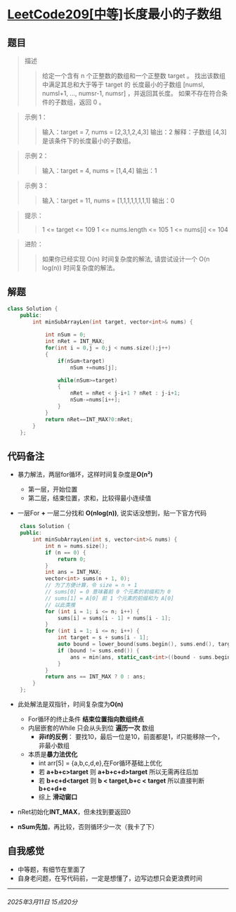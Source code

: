 # [LeetCode209[中等]](https://leetcode.cn/problems/minimum-size-subarray-sum/description/)长度最小的子数组

## 题目
>描述
>>给定一个含有 n 个正整数的数组和一个正整数 target 。
找出该数组中满足其总和大于等于 target 的
长度最小的子数组 [numsl, numsl+1, ..., numsr-1, numsr] ，并返回其长度。
如果不存在符合条件的子数组，返回 0 。

 >示例 1：
>>输入：target = 7, nums = [2,3,1,2,4,3]
输出：2
解释：子数组 [4,3] 是该条件下的长度最小的子数组。

>示例 2：
>>输入：target = 4, nums = [1,4,4]
输出：1

>示例 3：
>>输入：target = 11, nums = [1,1,1,1,1,1,1,1]
输出：0
 

>提示：
>>1 <= target <= 109
1 <= nums.length <= 105
1 <= nums[i] <= 104
 

>进阶：
>>如果你已经实现 O(n) 时间复杂度的解法, 请尝试设计一个 O(n log(n)) 时间复杂度的解法。

## 解题
```C++
class Solution {
    public:
        int minSubArrayLen(int target, vector<int>& nums) {
            
            int nSum = 0;
            int nRet = INT_MAX;
            for(int i = 0,j = 0;j < nums.size();j++)
            {  
                if(nSum<target)
                    nSum +=nums[j];   

                while(nSum>=target)
                {
                    nRet = nRet < j-i+1 ? nRet : j-i+1;
                    nSum-=nums[i++];
                }
            }
            return nRet==INT_MAX?0:nRet;
        }
    };
```
## 代码备注  

+ 暴力解法，两层for循环，这样时间复杂度是**O(n²)**
    + 第一层，开始位置
    + 第二层，结束位置，求和，比较得最小连续值  

+ 一层For **+** 一层二分找和 **O(nlog(n))**, 说实话没想到，贴一下官方代码
```C++
    class Solution {
    public:
        int minSubArrayLen(int s, vector<int>& nums) {
            int n = nums.size();
            if (n == 0) {
                return 0;
            }
            int ans = INT_MAX;
            vector<int> sums(n + 1, 0); 
            // 为了方便计算，令 size = n + 1 
            // sums[0] = 0 意味着前 0 个元素的前缀和为 0
            // sums[1] = A[0] 前 1 个元素的前缀和为 A[0]
            // 以此类推
            for (int i = 1; i <= n; i++) {
                sums[i] = sums[i - 1] + nums[i - 1];
            }
            for (int i = 1; i <= n; i++) {
                int target = s + sums[i - 1];
                auto bound = lower_bound(sums.begin(), sums.end(), target);
                if (bound != sums.end()) {
                    ans = min(ans, static_cast<int>((bound - sums.begin()) - (i - 1)));
                }
            }
            return ans == INT_MAX ? 0 : ans;
        }
    };
```
+ 此处解法是双指针，时间复杂度为**O(n)**
    + For循环的终止条件 **结束位置指向数组终点**
    + 内层嵌套的While 只会从头到位  **遍历一次**    数组
        + **非if的反例**： 要找10，最后一位是10，前面都是1，if只能移除一个，非最小数组
    + 本质是**暴力法优化**
        + int arr[5] = {a,b,c,d,e},在For循环基础上优化
        + 若 **a+b+c>target** 则   **a+b+c+d>target**   所以无需再往后加
        + 若 **b+c+d<target** 则    **b < target,b+c < target**   所以直接判断**b+c+d+e**
        + 综上 **滑动窗口**  
  
+ nRet初始化**INT_MAX**，但未找到要返回0

+ **nSum先加**，再比较，否则循环少一次（我卡了下）
## 自我感觉
+ 中等题，有细节在里面了
+ 自身老问题，在写代码前，一定是想懂了，边写边想只会更浪费时间
--- 

###### 2025年3月11日 15点20分 